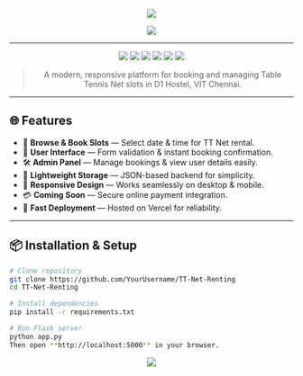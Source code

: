 <!-- Banner -->
<p align="center">
  <img src="https://capsule-render.vercel.app/api?type=waving&color=0:001F1F,100:00FFD1&height=200&section=header&text=TT%20Net%20Renting%20Website&fontSize=40&fontColor=00FFD1&animation=fadeIn&fontAlignY=35"/>
</p>

<!-- Typing Animation -->
<p align="center">
  <img src="https://readme-typing-svg.herokuapp.com?font=Fira+Code&size=24&pause=1000&color=00FFD1&center=true&vCenter=true&width=700&lines=Seamless+Table+Tennis+Net+Booking;Clean+and+Responsive+UI;Admin+and+User+Friendly;Built+with+Flask+%2B+HTML+CSS+JS"/>
</p>

---

<p align="center">
  <img src="https://img.shields.io/badge/license-MIT-00FFD1?style=for-the-badge&logo=none"/>
  <img src="https://img.shields.io/badge/HTML5-E34F26?style=for-the-badge&logo=html5&logoColor=white"/>
  <img src="https://img.shields.io/badge/CSS3-1572B6?style=for-the-badge&logo=css3&logoColor=white"/>
  <img src="https://img.shields.io/badge/JavaScript-F7DF1E?style=for-the-badge&logo=javascript&logoColor=black"/>
  <img src="https://img.shields.io/badge/Python-3776AB?style=for-the-badge&logo=python&logoColor=white"/>
  <img src="https://img.shields.io/badge/Flask-000000?style=for-the-badge&logo=flask&logoColor=white"/>
</p>

> <p align="center">A modern, responsive platform for booking and managing Table Tennis Net slots in D1 Hostel, VIT Chennai.</p>

---

## 🌐 Features
- 📄 **Browse & Book Slots** — Select date & time for TT Net rental.  
- 👤 **User Interface** — Form validation & instant booking confirmation.  
- 🛠️ **Admin Panel** — Manage bookings & view user details easily.  
- 💾 **Lightweight Storage** — JSON-based backend for simplicity.  
- 📱 **Responsive Design** — Works seamlessly on desktop & mobile.  
- 💳 **Coming Soon** — Secure online payment integration.  
- 🚀 **Fast Deployment** — Hosted on Vercel for reliability.

---

## 📦 Installation & Setup
```bash
# Clone repository
git clone https://github.com/YourUsername/TT-Net-Renting
cd TT-Net-Renting

# Install dependencies
pip install -r requirements.txt

# Run Flask server
python app.py
Then open **http://localhost:5000** in your browser.
```

<p align="center">
  <img src="https://capsule-render.vercel.app/api?type=waving&color=0:001F1F,100:00FFD1&height=120&section=footer"/>
</p>
